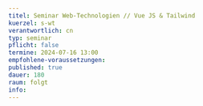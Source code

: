 ```yaml
---
titel: Seminar Web-Technologien // Vue JS & Tailwind
kuerzel: s-wt
verantwortlich: cn
typ: seminar
pflicht: false
termine: 2024-07-16 13:00
empfohlene-voraussetzungen: 
published: true
dauer: 180
raum: folgt
info: 
---
```


